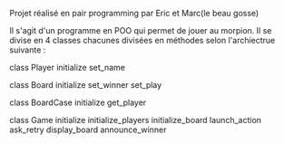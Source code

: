 Projet réalisé en pair programming par Eric et Marc(le beau gosse)

Il s'agit d'un programme en POO qui permet de jouer au morpion.
Il se divise en 4 classes chacunes divisées en méthodes selon l'archiectrue suivante :

class Player
initialize
set_name

class Board
  initialize
  set_winner
  set_play
  
class BoardCase
initialize
get_player

class Game
initialize
initialize_players
initialize_board
launch_action
ask_retry
display_board
announce_winner
 
